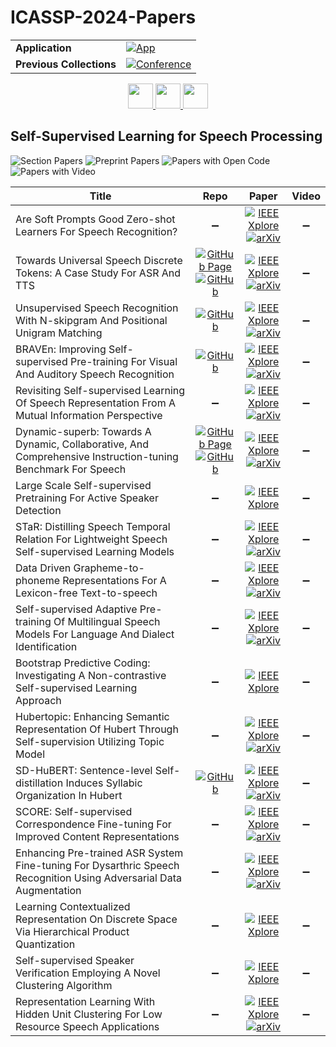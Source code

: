 # ICASSP-2024-Papers

<table>
    <tr>
        <td><strong>Application</strong></td>
        <td>
            <a href="https://huggingface.co/spaces/DmitryRyumin/NewEraAI-Papers" style="float:left;">
                <img src="https://img.shields.io/badge/🤗-NewEraAI--Papers-FFD21F.svg" alt="App" />
            </a>
        </td>
    </tr>
    <tr>
        <td><strong>Previous Collections</strong></td>
        <td>
            <a href="https://github.com/DmitryRyumin/ICASSP-2023-24-Papers/blob/main/README_2023.md">
                <img src="http://img.shields.io/badge/ICASSP-2023-0073AE.svg" alt="Conference">
            </a>
        </td>
    </tr>
</table>

<div align="center">
    <a href="https://github.com/DmitryRyumin/ICASSP-2023-24-Papers/blob/main/sections/2024/main/IVMSP-P2.md">
        <img src="https://cdn.jsdelivr.net/gh/DmitryRyumin/NewEraAI-Papers@main/images/left.svg" width="40" alt="" />
    </a>
    <a href="https://github.com/DmitryRyumin/ICASSP-2023-24-Papers/">
        <img src="https://cdn.jsdelivr.net/gh/DmitryRyumin/NewEraAI-Papers@main/images/home.svg" width="40" alt="" />
    </a>
    <a href="https://github.com/DmitryRyumin/ICASSP-2023-24-Papers/blob/main/sections/2024/main/IVMSP-P3.md">
        <img src="https://cdn.jsdelivr.net/gh/DmitryRyumin/NewEraAI-Papers@main/images/right.svg" width="40" alt="" />
    </a>
</div>

## Self-Supervised Learning for Speech Processing

![Section Papers](https://img.shields.io/badge/Section%20Papers-18-42BA16) ![Preprint Papers](https://img.shields.io/badge/Preprint%20Papers-14-b31b1b) ![Papers with Open Code](https://img.shields.io/badge/Papers%20with%20Open%20Code-5-1D7FBF) ![Papers with Video](https://img.shields.io/badge/Papers%20with%20Video-0-FF0000)

| **Title** | **Repo** | **Paper** | **Video** |
|-----------|:--------:|:---------:|:---------:|
| Are Soft Prompts Good Zero-shot Learners For Speech Recognition? | :heavy_minus_sign: | [![IEEE Xplore](https://img.shields.io/badge/IEEE-10447746-E4A42C.svg)](https://ieeexplore.ieee.org/document/10447746) <br /> [![arXiv](https://img.shields.io/badge/arXiv-2309.09413-b31b1b.svg)](https://arxiv.org/abs/2309.09413) | :heavy_minus_sign: |
| Towards Universal Speech Discrete Tokens: A Case Study For ASR And TTS | [![GitHub Page](https://img.shields.io/badge/GitHub-Page-159957.svg)](https://k2-fsa.github.io/icefall/) <br /> [![GitHub](https://img.shields.io/github/stars/k2-fsa/icefall?style=flat)](https://github.com/k2-fsa/icefall) | [![IEEE Xplore](https://img.shields.io/badge/IEEE-10447751-E4A42C.svg)](https://ieeexplore.ieee.org/document/10447751) <br /> [![arXiv](https://img.shields.io/badge/arXiv-2309.07377-b31b1b.svg)](https://arxiv.org/abs/2309.07377) | :heavy_minus_sign: |
| Unsupervised Speech Recognition With N-skipgram And Positional Unigram Matching | [![GitHub](https://img.shields.io/github/stars/lwang114/GraphUnsupASR?style=flat)](https://github.com/lwang114/GraphUnsupASR) | [![IEEE Xplore](https://img.shields.io/badge/IEEE-10446327-E4A42C.svg)](https://ieeexplore.ieee.org/document/10446327) <br /> [![arXiv](https://img.shields.io/badge/arXiv-2310.02382-b31b1b.svg)](https://arxiv.org/abs/2310.02382) | :heavy_minus_sign: |
| BRAVEn: Improving Self-supervised Pre-training For Visual And Auditory Speech Recognition | [![GitHub](https://img.shields.io/github/stars/ahaliassos/raven?style=flat)](https://github.com/ahaliassos/raven) | [![IEEE Xplore](https://img.shields.io/badge/IEEE-10448473-E4A42C.svg)](https://ieeexplore.ieee.org/document/10448473) <br /> [![arXiv](https://img.shields.io/badge/arXiv-2404.02098-b31b1b.svg)](https://arxiv.org/abs/2404.02098) | :heavy_minus_sign: |
| Revisiting Self-supervised Learning Of Speech Representation From A Mutual Information Perspective | :heavy_minus_sign: | [![IEEE Xplore](https://img.shields.io/badge/IEEE-10447758-E4A42C.svg)](https://ieeexplore.ieee.org/document/10447758) <br /> [![arXiv](https://img.shields.io/badge/arXiv-2401.08833-b31b1b.svg)](https://arxiv.org/abs/2401.08833) | :heavy_minus_sign: | 
| Dynamic-superb: Towards A Dynamic, Collaborative, And Comprehensive Instruction-tuning Benchmark For Speech | [![GitHub Page](https://img.shields.io/badge/GitHub-Page-159957.svg)](https://dynamic-superb.github.io/) <br /> [![GitHub](https://img.shields.io/github/stars/dynamic-superb/dynamic-superb?style=flat)](https://github.com/dynamic-superb/dynamic-superb) | [![IEEE Xplore](https://img.shields.io/badge/IEEE-10448257-E4A42C.svg)](https://ieeexplore.ieee.org/document/10448257) <br /> [![arXiv](https://img.shields.io/badge/arXiv-2309.09510-b31b1b.svg)](https://arxiv.org/abs/2309.09510) | :heavy_minus_sign: |
| Large Scale Self-supervised Pretraining For Active Speaker Detection | :heavy_minus_sign: | [![IEEE Xplore](https://img.shields.io/badge/IEEE-10447899-E4A42C.svg)](https://ieeexplore.ieee.org/document/10447899) | :heavy_minus_sign: |
| STaR: Distilling Speech Temporal Relation For Lightweight Speech Self-supervised Learning Models | :heavy_minus_sign: | [![IEEE Xplore](https://img.shields.io/badge/IEEE-10447928-E4A42C.svg)](https://ieeexplore.ieee.org/document/10447928) <br /> [![arXiv](https://img.shields.io/badge/arXiv-2312.09040-b31b1b.svg)](https://arxiv.org/abs/2312.09040) | :heavy_minus_sign: | 
| Data Driven Grapheme-to-phoneme Representations For A Lexicon-free Text-to-speech | :heavy_minus_sign: | [![IEEE Xplore](https://img.shields.io/badge/IEEE-10446275-E4A42C.svg)](https://ieeexplore.ieee.org/document/10446275) <br /> [![arXiv](https://img.shields.io/badge/arXiv-2401.10465-b31b1b.svg)](https://arxiv.org/abs/2401.10465) | :heavy_minus_sign: |
| Self-supervised Adaptive Pre-training Of Multilingual Speech Models For Language And Dialect Identification | :heavy_minus_sign: | [![IEEE Xplore](https://img.shields.io/badge/IEEE-10446053-E4A42C.svg)](https://ieeexplore.ieee.org/document/10446053) <br /> [![arXiv](https://img.shields.io/badge/arXiv-2312.07338-b31b1b.svg)](https://arxiv.org/abs/2312.07338) | :heavy_minus_sign: |
| Bootstrap Predictive Coding: Investigating A Non-contrastive Self-supervised Learning Approach | :heavy_minus_sign: | [![IEEE Xplore](https://img.shields.io/badge/IEEE-10447173-E4A42C.svg)](https://ieeexplore.ieee.org/document/10447173) | :heavy_minus_sign: | 
| Hubertopic: Enhancing Semantic Representation Of Hubert Through Self-supervision Utilizing Topic Model | :heavy_minus_sign: | [![IEEE Xplore](https://img.shields.io/badge/IEEE-10448052-E4A42C.svg)](https://ieeexplore.ieee.org/document/10448052) <br /> [![arXiv](https://img.shields.io/badge/arXiv-2310.03975-b31b1b.svg)](https://arxiv.org/abs/2310.03975) | :heavy_minus_sign: |
| SD-HuBERT: Sentence-level Self-distillation Induces Syllabic Organization In Hubert | [![GitHub](https://img.shields.io/github/stars/cheoljun95/sdhubert?style=flat)](https://github.com/cheoljun95/sdhubert) | [![IEEE Xplore](https://img.shields.io/badge/IEEE-10446062-E4A42C.svg)](https://ieeexplore.ieee.org/document/10446062) <br /> [![arXiv](https://img.shields.io/badge/arXiv-2310.10803-b31b1b.svg)](https://arxiv.org/abs/2310.10803) | :heavy_minus_sign: |
| SCORE: Self-supervised Correspondence Fine-tuning For Improved Content Representations | :heavy_minus_sign: | [![IEEE Xplore](https://img.shields.io/badge/IEEE-10448060-E4A42C.svg)](https://ieeexplore.ieee.org/document/10448060) <br /> [![arXiv](https://img.shields.io/badge/arXiv-2403.06260-b31b1b.svg)](https://arxiv.org/abs/2403.06260) | :heavy_minus_sign: |
| Enhancing Pre-trained ASR System Fine-tuning For Dysarthric Speech Recognition Using Adversarial Data Augmentation | :heavy_minus_sign: | [![IEEE Xplore](https://img.shields.io/badge/IEEE-10447702-E4A42C.svg)](https://ieeexplore.ieee.org/document/10447702) <br /> [![arXiv](https://img.shields.io/badge/arXiv-2401.00662-b31b1b.svg)](https://arxiv.org/abs/2401.00662) | :heavy_minus_sign: |
| Learning Contextualized Representation On Discrete Space Via Hierarchical Product Quantization | :heavy_minus_sign: | [![IEEE Xplore](https://img.shields.io/badge/IEEE-10446474-E4A42C.svg)](https://ieeexplore.ieee.org/document/10446474) | :heavy_minus_sign: |
| Self-supervised Speaker Verification Employing A Novel Clustering Algorithm | :heavy_minus_sign: | [![IEEE Xplore](https://img.shields.io/badge/IEEE-10447101-E4A42C.svg)](https://ieeexplore.ieee.org/document/10447101) | :heavy_minus_sign: |
| Representation Learning With Hidden Unit Clustering For Low Resource Speech Applications | :heavy_minus_sign: | [![IEEE Xplore](https://img.shields.io/badge/IEEE-10339798-E4A42C.svg)](https://ieeexplore.ieee.org/document/10339798) <br /> [![arXiv](https://img.shields.io/badge/arXiv-2307.07325-b31b1b.svg)](https://arxiv.org/abs/2307.07325) | :heavy_minus_sign: | 